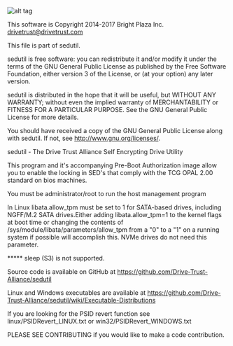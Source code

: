 ![alt tag](https://avatars0.githubusercontent.com/u/13870012?v=3&s=200)

This software is Copyright 2014-2017 Bright Plaza Inc. <drivetrust@drivetrust.com>

This file is part of sedutil.

sedutil is free software: you can redistribute it and/or modify
it under the terms of the GNU General Public License as published by
the Free Software Foundation, either version 3 of the License, or
(at your option) any later version.

sedutil is distributed in the hope that it will be useful,
but WITHOUT ANY WARRANTY; without even the implied warranty of
MERCHANTABILITY or FITNESS FOR A PARTICULAR PURPOSE.  See the
GNU General Public License for more details.

You should have received a copy of the GNU General Public License
along with sedutil.  If not, see <http://www.gnu.org/licenses/>.


sedutil - The Drive Trust Alliance Self Encrypting Drive Utility

This program and it's accompanying Pre-Boot Authorization image allow
you to enable the locking in SED's that comply with the TCG OPAL 2.00
standard on bios machines.

You must be administrator/root to run the host management program

In Linux libata.allow_tpm must be set to 1 for SATA-based drives,
including NGFF/M.2 SATA drives.Either adding libata.allow_tpm=1
to the kernel flags at boot time or changing the contents of
/sys/module/libata/parameters/allow_tpm from a "0" to a "1" on
a running system if possible will accomplish this. NVMe drives
do not need this parameter.

***** sleep (S3) is not supported.

Source code is available on GitHub at https://github.com/Drive-Trust-Alliance/sedutil

Linux and Windows executables are available at https://github.com/Drive-Trust-Alliance/sedutil/wiki/Executable-Distributions

If you are looking for the PSID revert function see linux/PSIDRevert_LINUX.txt or win32/PSIDRevert_WINDOWS.txt

PLEASE SEE CONTRIBUTING if you would like to make a code contribution.
